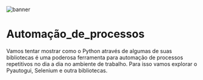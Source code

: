 ![banner]()

# Automação_de_processos

Vamos tentar mostrar como o Python através de algumas de suas bibliotecas é uma poderosa ferramenta para automação de processos  repetitivos no dia a dia no ambiente de trabalho. Para isso vamos explorar o Pyautogui, Selenium e outra bibliotecas.
